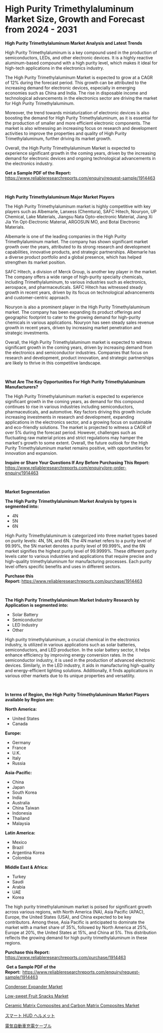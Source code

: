 <p><h1>High Purity Trimethylaluminum Market Size, Growth and Forecast from 2024 - 2031</h1></p><p><strong>High Purity Trimethylaluminum Market Analysis and Latest Trends</strong></p>
<p><p>High Purity Trimethylaluminum is a key compound used in the production of semiconductors, LEDs, and other electronic devices. It is a highly reactive aluminum-based compound with a high purity level, which makes it ideal for high-tech applications in the electronics industry.</p><p>The High Purity Trimethylaluminum Market is expected to grow at a CAGR of 12% during the forecast period. This growth can be attributed to the increasing demand for electronic devices, especially in emerging economies such as China and India. The rise in disposable income and technological advancements in the electronics sector are driving the market for High Purity Trimethylaluminum.</p><p>Moreover, the trend towards miniaturization of electronic devices is also boosting the demand for High Purity Trimethylaluminum, as it is essential for the production of smaller and more efficient electronic components. The market is also witnessing an increasing focus on research and development activities to improve the properties and quality of High Purity Trimethylaluminum, further driving its market growth.</p><p>Overall, the High Purity Trimethylaluminum Market is expected to experience significant growth in the coming years, driven by the increasing demand for electronic devices and ongoing technological advancements in the electronics industry.</p></p>
<p><strong>Get a Sample PDF of the Report:&nbsp;</strong> <a href="https://www.reliableresearchreports.com/enquiry/request-sample/1914463">https://www.reliableresearchreports.com/enquiry/request-sample/1914463</a></p>
<p>&nbsp;</p>
<p><strong>High Purity Trimethylaluminum Major Market Players</strong></p>
<p><p>The High Purity Trimethylaluminum market is highly competitive with key players such as Albemarle, Lanxess (Chemtura), SAFC Hitech, Nouryon, UP Chemical, Lake Materials, Jiangsu Nata Opto-electronic Material, Jiang Xi Jia Yin Opt-Electronic Material, ARGOSUN MO, and Botai Electronic Materials.</p><p>Albemarle is one of the leading companies in the High Purity Trimethylaluminum market. The company has shown significant market growth over the years, attributed to its strong research and development capabilities, innovative products, and strategic partnerships. Albemarle has a diverse product portfolio and a global presence, which has helped strengthen its market position.</p><p>SAFC Hitech, a division of Merck Group, is another key player in the market. The company offers a wide range of high-purity specialty chemicals, including Trimethylaluminum, to various industries such as electronics, aerospace, and pharmaceuticals. SAFC Hitech has witnessed steady growth in recent years, driven by its focus on technological advancements and customer-centric approach.</p><p>Nouryon is also a prominent player in the High Purity Trimethylaluminum market. The company has been expanding its product offerings and geographic footprint to cater to the growing demand for high-purity chemicals in various applications. Nouryon has seen steady sales revenue growth in recent years, driven by increasing market penetration and strategic investments.</p><p>Overall, the High Purity Trimethylaluminum market is expected to witness significant growth in the coming years, driven by increasing demand from the electronics and semiconductor industries. Companies that focus on research and development, product innovation, and strategic partnerships are likely to thrive in this competitive landscape.</p></p>
<p>&nbsp;</p>
<p><strong>What Are The Key Opportunities For High Purity Trimethylaluminum Manufacturers?</strong></p>
<p><p>The High Purity Trimethylaluminum market is expected to experience significant growth in the coming years, as demand for this compound continues to rise in various industries including semiconductors, pharmaceuticals, and automotive. Key factors driving this growth include increasing investments in research and development, expanding applications in the electronics sector, and a growing focus on sustainable and eco-friendly solutions. The market is projected to witness a CAGR of over 5% during the forecast period. However, challenges such as fluctuating raw material prices and strict regulations may hamper the market's growth to some extent. Overall, the future outlook for the High Purity Trimethylaluminum market remains positive, with opportunities for innovation and expansion.</p></p>
<p><strong>Inquire or Share Your Questions If Any Before Purchasing This Report:</strong> <a href="https://www.reliableresearchreports.com/enquiry/pre-order-enquiry/1914463">https://www.reliableresearchreports.com/enquiry/pre-order-enquiry/1914463</a></p>
<p>&nbsp;</p>
<p><strong>Market Segmentation</strong></p>
<p><strong>The High Purity Trimethylaluminum Market Analysis by types is segmented into:</strong></p>
<p><ul><li>4N</li><li>5N</li><li>6N</li></ul></p>
<p><p>High Purity Trimethylaluminum is categorized into three market types based on purity levels: 4N, 5N, and 6N. The 4N market refers to a purity level of 99.99%, the 5N market denotes a purity level of 99.999%, and the 6N market signifies the highest purity level of 99.9999%. These different purity levels cater to various industries and applications that require precise and high-quality trimethylaluminum for manufacturing processes. Each purity level offers specific benefits and uses in different sectors.</p></p>
<p><strong>Purchase this Report:&nbsp;</strong><a href="https://www.reliableresearchreports.com/purchase/1914463">https://www.reliableresearchreports.com/purchase/1914463</a></p>
<p>&nbsp;</p>
<p><strong>The High Purity Trimethylaluminum Market Industry Research by Application is segmented into:</strong></p>
<p><ul><li>Solar Battery</li><li>Semiconductor</li><li>LED Industry</li><li>Other</li></ul></p>
<p><p>High purity trimethylaluminum, a crucial chemical in the electronics industry, is utilized in various applications such as solar batteries, semiconductors, and LED production. In the solar battery sector, it helps enhance efficiency by improving energy conversion rates. In the semiconductor industry, it is used in the production of advanced electronic devices. Similarly, in the LED industry, it aids in manufacturing high-quality and energy-efficient lighting solutions. Additionally, it finds applications in various other markets due to its unique properties and versatility.</p></p>
<p>&nbsp;</p>
<p><strong>In terms of Region, the High Purity Trimethylaluminum Market Players available by Region are:</strong></p>
<p>
    <p> <strong> North America: </strong>
        <ul>
            <li>United States</li>
            <li>Canada</li>
        </ul>
        </p> 
    <p> <strong> Europe: </strong>
        <ul>
            <li>Germany</li>
            <li>France</li>
            <li>U.K.</li>
            <li>Italy</li>
            <li>Russia</li>
        </ul>
        </p> 
    <p> <strong> Asia-Pacific: </strong>
        <ul>
            <li>China</li>
            <li>Japan</li>
            <li>South Korea</li>
            <li>India</li>
            <li>Australia</li>
            <li>China Taiwan</li>
            <li>Indonesia</li>
            <li>Thailand</li>
            <li>Malaysia</li>
        </ul>
        </p> 
    <p> <strong> Latin America: </strong>
        <ul>
            <li>Mexico</li>
            <li>Brazil</li>
            <li>Argentina Korea</li>
            <li>Colombia</li>
        </ul>
        </p> 
    <p> <strong> Middle East & Africa: </strong>
        <ul>
            <li>Turkey</li>
            <li>Saudi</li>
            <li>Arabia</li>
            <li>UAE</li>
            <li>Korea</li>
        </ul>
    </p>
    </p>
<p><p>The high purity trimethylaluminum market is poised for significant growth across various regions, with North America (NA), Asia Pacific (APAC), Europe, the United States (USA), and China expected to be key contributors. Among these, Asia Pacific is anticipated to dominate the market with a market share of 35%, followed by North America at 25%, Europe at 20%, the United States at 15%, and China at 5%. This distribution reflects the growing demand for high purity trimethylaluminum in these regions.</p></p>
<p><strong>Purchase this Report: </strong><a href="https://www.reliableresearchreports.com/purchase/1914463">https://www.reliableresearchreports.com/purchase/1914463</a></p>
<p>&nbsp;<strong>Get a Sample PDF of the Report:&nbsp;&nbsp;</strong><a href="https://www.reliableresearchreports.com/enquiry/request-sample/1914463">https://www.reliableresearchreports.com/enquiry/request-sample/1914463</a></p>
<p><strong></strong></p>
<p><p><a href="https://issuu.com/reportprime-2/docs/condenser-expander-market-size-2030.pptx">Condenser Expander Market</a></p><p><a href="https://issuu.com/reportprime-2/docs/low-sweet-fruit-snacks-market-size-2030.pptx">Low-sweet Fruit Snacks Market</a></p><p><a href="https://github.com/lubmix/Market-Research-Report-List-1/blob/main/ceramic-matrix-composites-and-carbon-matrix-composites-market.md">Ceramic Matrix Composites and Carbon Matrix Composites Market</a></p><p><a href="https://github.com/lrlmopnhwd79300/Market-Research-Report-List-1/blob/main/77959472069.md">スマート HUD ヘルメット</a></p><p><a href="https://github.com/wkuactfdzwizk06/Market-Research-Report-List-1/blob/main/89371242068.md">電気自動車充電ケーブル</a></p></p>